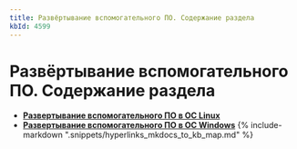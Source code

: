 ```yaml
---
title: Развёртывание вспомогательного ПО. Содержание раздела
kbId: 4599
---
```


# Развёртывание вспомогательного ПО. Содержание раздела

- **[Развертывание вспомогательного ПО в ОС Linux](https://kb.comindware.ru/category.php?id=805)**
- **[Развертывание вспомогательного ПО в ОС Windows](https://kb.comindware.ru/category.php?id=806)**
{% include-markdown ".snippets/hyperlinks_mkdocs_to_kb_map.md" %}
